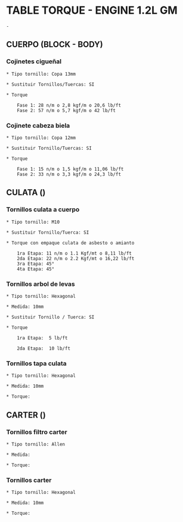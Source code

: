 
# TABLE TORQUE - ENGINE 1.2L GM

    -  

## CUERPO (BLOCK - BODY)

### Cojinetes cigueñal

    * Tipo tornillo: Copa 13mm
    
    * Sustituir Tornillos/Tuercas: SI
    
    * Torque

        Fase 1: 28 n/m o 2,8 kgf/m o 20,6 lb/ft
        Fase 2: 57 n/m o 5,7 kgf/m o 42 lb/ft

### Cojinete cabeza biela

    * Tipo tornillo: Copa 12mm
    
    * Sustituir Tornillo/Tuercas: SI

    * Torque
        
        Fase 1: 15 n/m o 1,5 kgf/m o 11,06 lb/ft
        Fase 2: 33 n/m o 3,3 kgf/m o 24,3 lb/ft

## CULATA ()

### Tornillos culata a cuerpo

    * Tipo tornillo: M10

    * Sustituir Tornillo/Tuerca: SI
    
    * Torque con empaque culata de asbesto o amianto

        1ra Etapa: 11 n/m o 1.1 Kgf/mt o 8,11 lb/ft
        2da Etapa: 22 n/m o 2.2 Kgf/mt o 16,22 lb/ft  
        3ra Etapa: 45°
        4ta Etapa: 45°

### Tornillos arbol de levas

    * Tipo tornillo: Hexagonal 

    * Medida: 10mm

    * Sustituir Tornillo / Tuerca: SI

    * Torque

        1ra Etapa:  5 lb/ft

        2da Etapa:  10 lb/ft

### Tornillos tapa culata

    * Tipo tornillo: Hexagonal 
    
    * Medida: 10mm

    * Torque: 

## CARTER ()

### Tornillos filtro carter

    * Tipo tornillo: Allen

    * Medida: 

    * Torque: 

### Tornillos carter

    * Tipo tornillo: Hexagonal

    * Medida: 10mm

    * Torque: 
